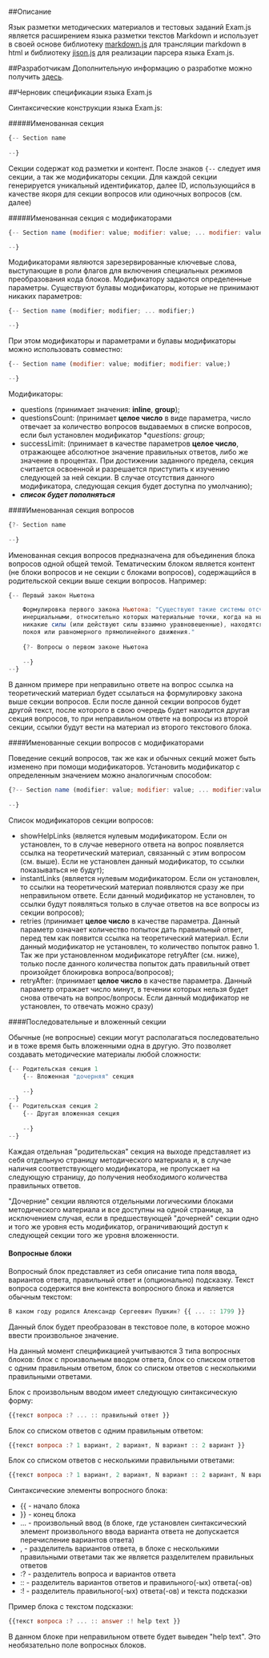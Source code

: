 ##Описание

Язык разметки методических материалов и тестовых заданий Exam.js является расширением языка разметки текстов Markdown и использует в своей основе библиотеку [markdown.js](https://github.com/evilstreak/markdown-js) для трансляции markdown в html и библиотеку [jison.js](https://github.com/zaach/jison) для реализации парсера языка Exam.js.

##Разработчикам
Дополнительную информацию о разработке можно получить [здесь](https://github.com/NightingaleStudio/exam.js/wiki).

##Черновик cпецификации языка Exam.js

Синтаксические конструкции языка Exam.js:

#####Именованная секция
```javascript
{-- Section name
	
--}
```
Секции содержат код разметки и контент. После знаков ```{--``` следует имя секции, а так же модификаторы секции. Для каждой секции генерируется уникальный идентификатор, далее ID, использующийся в качестве якоря для секции вопросов или одиночных вопросов (см. далее)


#####Именованная секция с модификаторами

```javascript
{-- Section name (modifier: value; modifier: value; ... modifier: value;)

--}
```

Модификаторами являются зарезервированные ключевые слова, выступающие в роли флагов для включения специальных режимов преобразования кода блоков. Модификатору задаются определенные параметры. Существуют булавы модификаторы, которые не принимают никаких параметров:

```javascript
{-- Section name (modifier; modifier; ... modifier;)

--}
```

При этом модификаторы и параметрами и булавы модификаторы можно использовать совместно:

```javascript
{-- Section name (modifier: value; modifier; modifier: value;)

--}
```

Модификаторы:

-	questions (принимает значения: **inline**, **group**);
-	questionsCount: (принимает **целое число** в виде параметра, число отвечает за количество вопросов выдаваемых в списке вопросов, если был установлен модификатор **questions: group*;
-	successLimit: (принимает в качестве параметров **целое число**, отражающее абсолютное значение правильных ответов, либо же значение в процентах. При достижении заданного предела, секция считается освоенной и разрешается приступить к изучению следующей за ней секции. В случае отсутствия данного модификатора, следующая секция будет доступна по умолчанию);
-	***список будет пополняться***

####Именованная секция вопросов

```javascript
{?- Section name
	
--}
```

Именованная секция вопросов предназначена для объединения блока вопросов одной общей темой. Тематическим блоком является контент (не блоки вопросов и не секции с блоками вопросов), содержащийся в родительской секции выше секции вопросов. Например:

```javascript
{-- Первый закон Ньютона

	Формулировка первого закона Ньютона: "Существуют такие системы отсчёта, называемые 
	инерциальными, относительно которых материальные точки, когда на них не действуют
	никакие силы (или действуют силы взаимно уравновешенные), находятся в состоянии
	покоя или равномерного прямолинейного движения."
	
	{?- Вопросы о первом законе Ньютона
		
	--}
--}
```

В данном примере при неправильно ответе на вопрос ссылка на теоретический материал будет ссылаться на формулировку закона выше секции вопросов. Если после данной секции вопросов будет другой текст, после которого в свою очередь будет находится другая секция вопросов, то при неправильном ответе на вопросы из второй секции, ссылки будут вести на материал из второго текстового блока.


####Именованные секции вопросов с модификаторами

Поведение секций вопросов, так же как и обычных секций может быть изменено при помощи модификаторов. Установить модификатор с определенным значением можно аналогичным способом:

```javascript
{?-- Section name (modifier: value; modifier: value; ... modifier:value;)
	
--}
``` 

Список модификаторов секции вопросов:

- showHelpLinks (является нулевым модификатором. Если он установлен, то в случае неверного ответа на вопрос появляется ссылка на теоретический материал, связанный с этим вопросом (см. выше). Если не установлен данный модификатор, то ссылки показываться не будут);
- instantLinks (является нулевым модификатором. Если он установлен, то ссылки на теоретический материал появляются сразу же при неправильном ответе. Если данный модификатор не установлен, то ссылки будут появляться только в случае ответов на все вопросы из секции вопросов);
- retries (принимает **целое число** в качестве параметра. Данный параметр означает количество попыток дать правильный ответ, перед тем как появится ссылка на теоретический материал. Если данный модификатор не установлен, то количество попыток равно 1. Так же при установленном модификаторе retryAfter (см. ниже), только после данного количества попыток дать правильный ответ произойдет блокировка вопроса/вопросов);
- retryAfter: (принимает  **целое число** в качестве параметра. Данный параметр отражает число минут, в течении которых нельзя будет снова отвечать на вопрос/вопросы. Если данный модификатор не установлен, то отвечать можно сразу)

####Последовательные и вложенный секции

Обычные (не вопросные) секции могут располагаться последовательно и в тоже время быть вложенными одна в другую. Это позволяет создавать методические материалы любой сложности:

```javascript
{-- Родительская секция 1
	{-- Вложенная "дочерняя" секция
	
	--}
--}
{-- Родительская секция 2
	{-- Другая вложенная секция
	
	--}
--}
```

Каждая отдельная "родительская" секция на выходе представляет из себя отдельную страницу методического материала и, в случае наличия соответствующего модификатора, не пропускает на следующую страницу, до получения необходимого количества правильных ответов.

"Дочерние" секции являются отдельными логическими блоками методического материала и все доступны на одной странице, за исключением случая, если в предшествующей "дочерней" секции одно и того же уровня есть модификатор, ограничивающий доступ к следующей секции того же уровня вложенности.

#### Вопросные блоки

Вопросный блок представляет из себя описание типа поля ввода, вариантов ответа, правильный ответ и (опционально) подсказку. Текст вопроса содержится вне контекста вопросного блока и является обычным текстом:

```javascript
В каком году родился Александр Сергеевич Пушкин? {{ ... :: 1799 }}
```

Данный блок будет преобразован в текстовое поле, в которое можно ввести произвольное значение.

На данный момент спецификацией учитываются 3 типа вопросных блоков: блок с произвольным вводом ответа, блок со списком ответов с одним правильным ответом, блок со списком ответов с несколькими правильными ответами.

Блок с произвольным вводом имеет следующую синтаксическую форму:

```javascript
{{текст вопроса :? ... :: правильный ответ }}
```

Блок со списком ответов с одним правильным ответом:

```javascript
{{текст вопроса :? 1 вариант, 2 вариант, N вариант :: 2 вариант }}
```

Блок со списком ответов с несколькими правильными ответами:

```javascript
{{текст вопроса :? 1 вариант, 2 вариант, N вариант :: 2 вариант, N вариант }}
```

Синтаксические элементы вопросного блока:

- {{ - начало блока
- }} - конец блока
- ... - произвольный ввод (в блоке, где установлен синтаксический элемент произвольного ввода варианта ответа не допускается перечисление вариантов ответа)
- , - разделитель вариантов ответа, в блоке с несколькими правильными ответами так же является разделителем правильных ответов
- :? - разделитель вопроса и вариантов ответа
- :: - разделитель вариантов ответов и правильного(-ых) ответа(-ов)
- :! - разделитель правильного(-ых) ответа(-ов) и текста подсказки

Пример блока с текстом подсказки:

```javascript
{{текст вопроса :? ... :: answer :! help text }}
```

В данном блоке при неправильном ответе будет выведен "help text". Это необязательно поле вопросных блоков.

